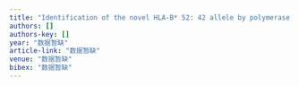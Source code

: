 ```yaml
---
title: "Identification of the novel HLA-B* 52: 42 allele by polymerase chain reaction sequence-based typing in a Chinese bone marrow donor."
authors: []
authors-key: []
year: "数据暂缺"
article-link: "数据暂缺"
venue: "数据暂缺"
bibex: "数据暂缺"
---
```

